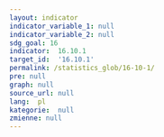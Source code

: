 ```yaml
---
layout: indicator
indicator_variable_1: null
indicator_variable_2: null
sdg_goal: 16
indicator:  16.10.1
target_id:  '16.10.1'
permalink: /statistics_glob/16-10-1/
pre: null
graph: null
source_url: null
lang:  pl
kategorie:  null
zmienne: null
---
```

